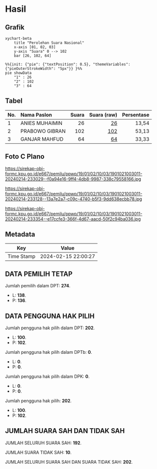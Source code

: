 # Hasil

## Grafik

```mermaid
xychart-beta
    title "Perolehan Suara Nasional"
    x-axis [01, 02, 03]
    y-axis "Suara" 0 --> 102
    bar [26, 102, 64]
```

```mermaid
%%{init: {"pie": {"textPosition": 0.5}, "themeVariables": {"pieOuterStrokeWidth": "5px"}} }%%
pie showData
    "1" : 26
    "2" : 102
    "3" : 64
```

## Tabel

| No. | Nama Paslon    | Suara | Suara (raw) | Persentase |
|:--- |:-------------- | -----:| -----------:| ----------:|
| 1   | ANIES MUHAIMIN | 26    | [26][p-1]   | 13,54      |
| 2   | PRABOWO GIBRAN | 102   | [102][p-2]  | 53,13      |
| 3   | GANJAR MAHFUD  | 64    | [64][p-3]   | 33,33      |


[p-1]: https://github.com/gigit-pemilu/pemilu-2024/blob/main/pilpres/hitung-suara/sub/19-kepulauan-bangka-belitung/sub/01-bangka/sub/02-belinyu/sub/1003-bukit-ketok/sub/011-tps/sub/paslon-1.txt
[p-2]: https://github.com/gigit-pemilu/pemilu-2024/blob/main/pilpres/hitung-suara/sub/19-kepulauan-bangka-belitung/sub/01-bangka/sub/02-belinyu/sub/1003-bukit-ketok/sub/011-tps/sub/paslon-2.txt
[p-3]: https://github.com/gigit-pemilu/pemilu-2024/blob/main/pilpres/hitung-suara/sub/19-kepulauan-bangka-belitung/sub/01-bangka/sub/02-belinyu/sub/1003-bukit-ketok/sub/011-tps/sub/paslon-3.txt

## Foto C Plano

https://sirekap-obj-formc.kpu.go.id/e667/pemilu/ppwp/19/01/02/10/03/1901021003011-20240214-233029--f0a94e16-9ff4-4db8-9987-338c79558166.jpg

https://sirekap-obj-formc.kpu.go.id/e667/pemilu/ppwp/19/01/02/10/03/1901021003011-20240214-233128--13a7e2a7-c09c-4740-b5f3-9dd638ecbb78.jpg

https://sirekap-obj-formc.kpu.go.id/e667/pemilu/ppwp/19/01/02/10/03/1901021003011-20240214-233354--e17ccfe3-366f-4d67-aacd-50f2c94ba036.jpg


## Metadata

| Key        | Value               |
| ---------- | ------------------- |
| Time Stamp | 2024-02-15 22:00:27 |


## DATA PEMILIH TETAP

Jumlah pemilih dalam DPT: **274**.
 * L: **138**.
 * P: **136**.

## DATA PENGGUNA HAK PILIH

Jumlah pengguna hak pilih dalam DPT: **202**.
 * L: **100**.
 * P: **102**.

Jumlah pengguna hak pilih dalam DPTb: **0**.
 * L: **0**.
 * P: **0**.

Jumlah pengguna hak pilih dalam DPK: **0**.
 * L: **0**.
 * P: **0**.

Jumlah pengguna hak pilih: **202**.
 * L: **100**.
 * P: **102**.

## JUMLAH SUARA SAH DAN TIDAK SAH

JUMLAH SELURUH SUARA SAH: **192**.

JUMLAH SUARA TIDAK SAH: **10**.

JUMLAH SELURUH SUARA SAH DAN SUARA TIDAK SAH: **202**.


